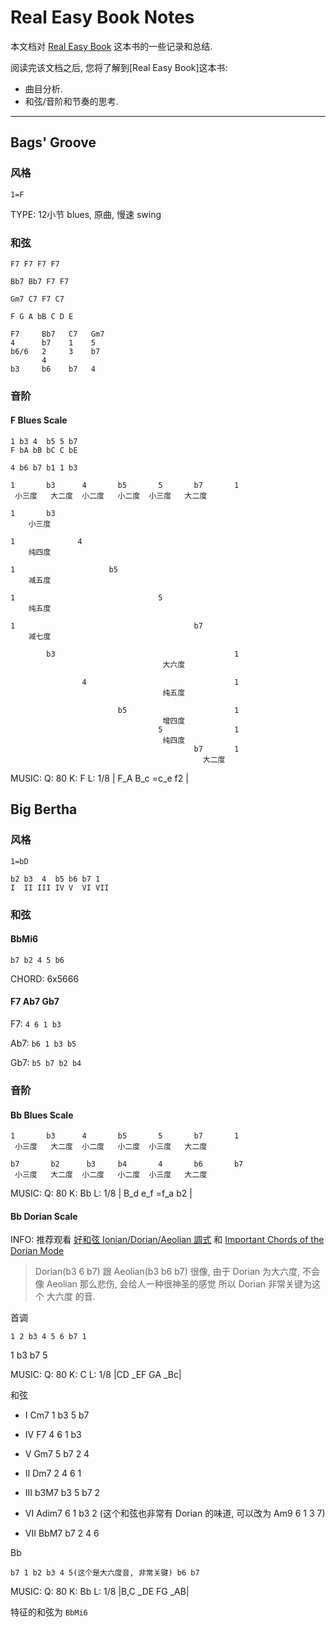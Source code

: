 Real Easy Book Notes
====================

本文档对 [Real Easy Book](https://www.amazon.com/Real-Easy-Book-Level-Improvisers/dp/1883217156) 这本书的一些记录和总结.

阅读完该文档之后, 您将了解到[Real Easy Book]这本书:

* 曲目分析.
* 和弦/音阶和节奏的思考.

--------------------------------------------------------------------------------

Bags' Groove
-----------
### 风格
```
1=F
```

TYPE: 12小节 blues, 原曲, 慢速 swing

### 和弦
```
F7 F7 F7 F7

Bb7 Bb7 F7 F7

Gm7 C7 F7 C7
```

```
F G A bB C D E
```

```
F7     Bb7   C7   Gm7
4      b7    1    5
b6/6   2     3    b7
       4
b3     b6    b7   4
```

### 音阶
#### F Blues Scale

```
1 b3 4  b5 5 b7
F bA bB bC C bE

4 b6 b7 b1 1 b3
```

```
1       b3      4       b5       5       b7       1
 小三度   大二度  小二度   小二度  小三度   大二度

1       b3
    小三度

1              4
    纯四度

1                     b5
    减五度

1                                5
    纯五度

1                                        b7
    减七度

        b3                                        1
                                  大六度

                4                                 1
                                  纯五度

                        b5                        1
                                  增四度
                                 5                1
                                  纯四度
                                         b7       1
                                           大二度
```

MUSIC:
Q: 80
K: F
L: 1/8
| F_A B_c =c_e f2 |

Big Bertha
----------
### 风格
```
1=bD
```

```
b2 b3  4  b5 b6 b7 1
I  II III IV V  VI VII
```

### 和弦
#### BbMi6
```
b7 b2 4 5 b6
```

CHORD: 6x5666

#### F7 Ab7 Gb7
F7: `4 6 1 b3`

Ab7: `b6 1 b3 b5`

Gb7: `b5 b7 b2 b4`

### 音阶
#### Bb Blues Scale
```
1       b3      4       b5       5       b7       1
 小三度   大二度  小二度   小二度  小三度   大二度
```

```
b7       b2      b3     b4       4       b6       b7
 小三度   大二度  小二度   小二度  小三度   大二度
```

MUSIC:
Q: 80
K: Bb
L: 1/8
| B_d e_f =f_a b2 |

#### Bb Dorian Scale

INFO: 推荐观看 [好和弦 Ionian/Dorian/Aeolian 調式](https://www.youtube.com/watch?v=WExmjdfPN64) 和 [Important Chords of the Dorian Mode](https://www.youtube.com/watch?v=2zvYb3TLVvk)

> Dorian(b3 6 b7) 跟 Aeolian(b3 b6 b7) 很像, 由于 Dorian 为大六度, 不会像 Aeolian 那么悲伤, 会给人一种很神圣的感觉
所以 Dorian 非常关键为这个 大六度 的音.

首调

```
1 2 b3 4 5 6 b7 1
```

1 b3 b7 5

MUSIC:
Q: 80
K: C
L: 1/8
|CD _EF GA _Bc|

和弦

- I   Cm7   1 b3 5 b7
- IV  F7    4 6 1 b3
- V   Gm7   5 b7 2 4

- II  Dm7   2 4 6 1
- III b3M7  b3 5 b7 2
- VI  Adim7 6 1 b3 2 (这个和弦也非常有 Dorian 的味道, 可以改为 Am9 6 1 3 7)

- VII BbM7 b7 2 4 6

Bb

```
b7 1 b2 b3 4 5(这个是大六度音, 非常关键) b6 b7
```

MUSIC:
Q: 80
K: Bb
L: 1/8
|B,C _DE FG _AB|

特征的和弦为 `BbMi6`
